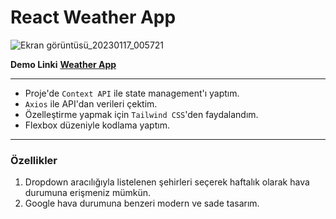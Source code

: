 # React Weather App
![Ekran görüntüsü_20230117_005721](https://user-images.githubusercontent.com/20613572/212776669-50f15961-ccad-4915-9a90-210a275b988f.png)

**Demo Linki** **[Weather App ](https://hikaweatherapp.netlify.app/)**

---

- Proje'de ``Context API`` ile state management'ı yaptım.
- ``Axios`` ile API'dan verileri çektim.
- Özelleştirme yapmak için `Tailwind CSS`'den faydalandım.
- Flexbox düzeniyle kodlama yaptım.

---
### Özellikler
1. Dropdown aracılığıyla listelenen şehirleri seçerek haftalık olarak hava durumuna erişmeniz mümkün.
2. Google hava durumuna benzeri modern ve sade tasarım.
